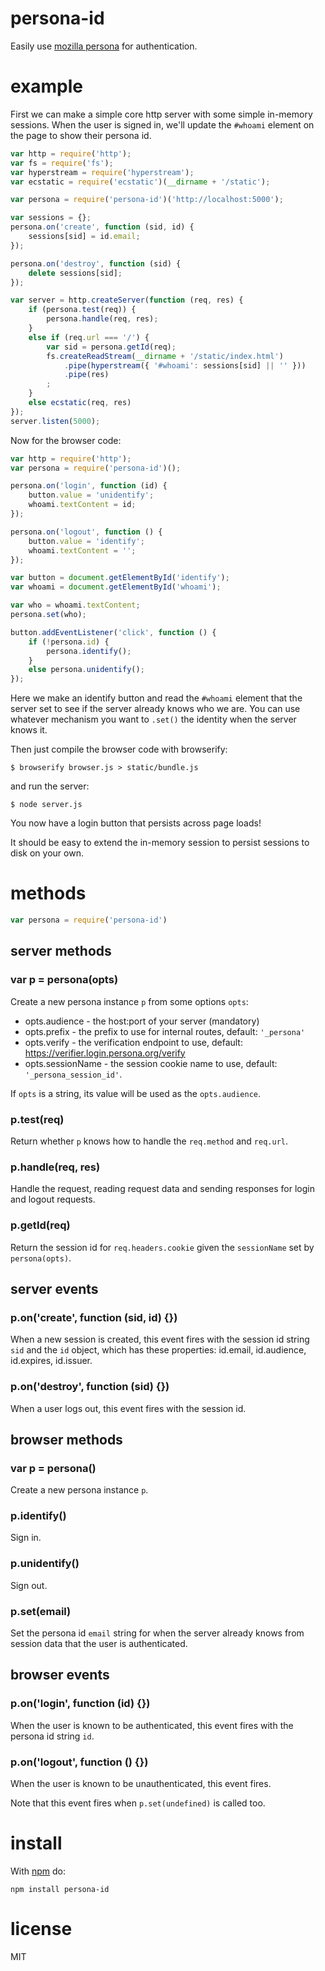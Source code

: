 # persona-id

Easily use [mozilla persona](https://login.persona.org/) for authentication.

# example

First we can make a simple core http server with some simple in-memory sessions.
When the user is signed in, we'll update the `#whoami` element on the page to
show their persona id.

``` js
var http = require('http');
var fs = require('fs');
var hyperstream = require('hyperstream');
var ecstatic = require('ecstatic')(__dirname + '/static');

var persona = require('persona-id')('http://localhost:5000');

var sessions = {};
persona.on('create', function (sid, id) {
    sessions[sid] = id.email;
});

persona.on('destroy', function (sid) {
    delete sessions[sid];
});

var server = http.createServer(function (req, res) {
    if (persona.test(req)) {
        persona.handle(req, res);
    }
    else if (req.url === '/') {
        var sid = persona.getId(req);
        fs.createReadStream(__dirname + '/static/index.html')
            .pipe(hyperstream({ '#whoami': sessions[sid] || '' }))
            .pipe(res)
        ;
    }
    else ecstatic(req, res)
});
server.listen(5000);
```

Now for the browser code:

``` js
var http = require('http');
var persona = require('persona-id')();

persona.on('login', function (id) {
    button.value = 'unidentify';
    whoami.textContent = id;
});

persona.on('logout', function () {
    button.value = 'identify';
    whoami.textContent = '';
});

var button = document.getElementById('identify');
var whoami = document.getElementById('whoami');

var who = whoami.textContent;
persona.set(who);

button.addEventListener('click', function () {
    if (!persona.id) {
        persona.identify();
    }
    else persona.unidentify();
});
```

Here we make an identify button and read the `#whoami` element that the server
set to see if the server already knows who we are. You can use whatever
mechanism you want to `.set()` the identity when the server knows it.

Then just compile the browser code with browserify:

```
$ browserify browser.js > static/bundle.js
```

and run the server:

```
$ node server.js
```

You now have a login button that persists across page loads!

It should be easy to extend the in-memory session to persist sessions to disk on
your own.

# methods

``` js
var persona = require('persona-id')
```

## server methods

### var p = persona(opts)

Create a new persona instance `p` from some options `opts`:

* opts.audience - the host:port of your server (mandatory)
* opts.prefix - the prefix to use for internal routes, default: `'_persona'`
* opts.verify - the verification endpoint to use, default:
https://verifier.login.persona.org/verify
* opts.sessionName - the session cookie name to use, default:
`'_persona_session_id'`.

If `opts` is a string, its value will be used as the `opts.audience`.

### p.test(req)

Return whether `p` knows how to handle the `req.method` and `req.url`.

### p.handle(req, res)

Handle the request, reading request data and sending responses for login and
logout requests.

### p.getId(req)

Return the session id for `req.headers.cookie` given the `sessionName` set by
`persona(opts)`.

## server events

### p.on('create', function (sid, id) {})

When a new session is created, this event fires with the session id string `sid`
and the `id` object, which has these properties: id.email, id.audience,
id.expires, id.issuer.

### p.on('destroy', function (sid) {})

When a user logs out, this event fires with the session id.

## browser methods

### var p = persona()

Create a new persona instance `p`.

### p.identify()

Sign in.

### p.unidentify()

Sign out.

### p.set(email)

Set the persona id `email` string for when the server already knows from session
data that the user is authenticated.

## browser events

### p.on('login', function (id) {})

When the user is known to be authenticated, this event fires with the persona id
string `id`.

### p.on('logout', function () {})

When the user is known to be unauthenticated, this event fires.

Note that this event fires when `p.set(undefined)` is called too.

# install

With [npm](https://npmjs.org) do:

```
npm install persona-id
```

# license

MIT
